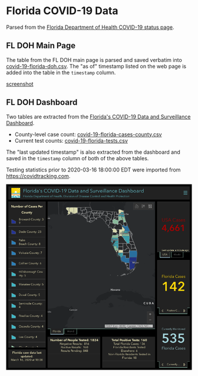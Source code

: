# Florida COVID-19 Data

Parsed from the [Florida Department of Health COVID-19 status page][main-page].

## FL DOH Main Page

The table from the FL DOH main page is parsed and saved verbatim into [covid-19-florida-doh.csv](covid-19-florida-doh.csv). The "as of" timestamp listed on the web page is added into the table in the `timestamp` column.

[screenshot](screenshots/floridahealth_gov__diseases-and-conditions__COVID-19.png)

## FL DOH Dashboard

Two tables are extracted from the [Florida's COVID-19 Data and Surveillance Dashboard][dashboard].

- County-level case count: [covid-19-florida-cases-county.csv](covid-19-florida-cases-county.csv)
- Current test counts: [covid-19-florida-tests.csv](covid-19-florida-tests.csv)

The "last updated timestamp" is also extracted from the dashboard and saved in the `timestamp` column of both of the above tables.

Testing statistics prior to 2020-03-16 18:00:00 EDT were imported from <https://covidtracking.com>.

![](screenshots/fodh_maps_arcgis_com__apps__opsdashboard.png)

[main-page]: http://www.floridahealth.gov/diseases-and-conditions/COVID-19/
[dashboard]: https://fdoh.maps.arcgis.com/apps/opsdashboard/index.html#/8d0de33f260d444c852a615dc7837c86